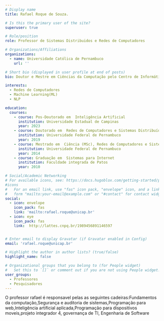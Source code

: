 ```yaml
---
# Display name
title: Rafael Roque de Souza.

# Is this the primary user of the site?
superuser: true

# Role/position
role: Professor de Sistemas Distribuidos e Redes de Computadores

# Organizations/Affiliations
organizations:
  - name: Universidade Católica de Pernambuco
    url: ''

# Short bio (displayed in user profile at end of posts)
bio: Doutor e Mestre em Ciências da Computação pelo Centro de Informática da Universidade Federal de Pernambuco (CIn-UFPE) e concluí meu Pós-Doutorado no Instituto de Computação (IC) da Universidade Estadual de Campinas (UNICAMP). Minha carreira profissional destaca-se pela vasta experiência em NLP, LLM, Chatbots, Representação do Conhecimento, Ciência de Dados, Aprendizado de Máquina e Redes de Computadores. Meu trabalho se distingue pelo uso de métodos rigorosos e inovadores, sempre buscando a excelência e a confiabilidade em sistemas computacionais. Atualmente, lidero a equipe de PD, onde aplico minha experiência para impulsionar avanços tecnológicos e desenvolvimento baseado nas melhores práticas de engenharia de software.

interests:
  - Redes de Computadores
  - Machine Learning(ML)
  - NLP

education:
  courses:
    - course: Pos-Doutorado em  Inteligência Artificial
      institution: Universidade Estadual de Campinas
      year: 2023
    - course: Doutorado em  Redes de Computadores e Sistemas Distribuídos
      institution: Universidade Federal de Pernambuco
      year: 2019
    - course: Mestrado em  Ciência (MSc), Redes de Computadores e Sistemas Distribuídos
      institution: Universidade Federal de Pernambuco
      year: 2014
    - course: Graduação em  Sistemas para Internet
      institution: Faculdade integrada de Patos
      year: 2010

# Social/Academic Networking
# For available icons, see: https://docs.hugoblox.com/getting-started/page-builder/#icons
#icons
#   For an email link, use "fas" icon pack, "envelope" icon, and a link in the
#   form "mailto:your-email@example.com" or "#contact" for contact widget.
social:
  - icon: envelope
    icon_pack: fas
    link: 'mailto:rafael.roque@unicap.br'
  - icon: eye
    icon_pack: fas
    link:  http://lattes.cnpq.br/1989456891146597


# Enter email to display Gravatar (if Gravatar enabled in Config)
email: 'rafael.roque@unicap.br'

# Highlight the author in author lists? (true/false)
highlight_name: false

# Organizational groups that you belong to (for People widget)
#   Set this to `[]` or comment out if you are not using People widget.
user_groups:
  - Professores
  - Pesquisadores
---
```

O professor rafael é responsavel pelas as seguintes cadeiras:Fundamentos da computação,Segurança e auditoria de sistemas,Programação para web,Inteligência artificial aplicada,Programação para dispositivos moveis,projeto integrador 4, governança de TI, Engenharia de Software
